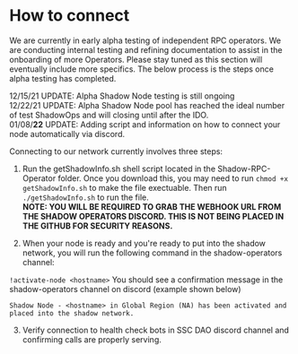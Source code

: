 # How to connect

We are currently in early alpha testing of independent RPC operators. We are conducting internal testing and refining documentation to assist in the onboarding of more Operators. Please stay tuned as this section will eventually include more specifics. The below process is the steps once alpha testing has completed.

12/15/21
UPDATE: Alpha Shadow Node testing is still ongoing <br>
12/22/21
UPDATE: Alpha Shadow Node pool has reached the ideal number of test ShadowOps and will closing until after the IDO.<br>
01/08/**22**
UPDATE: Adding script and information on how to connect your node automatically via discord.

Connecting to our network currently involves three steps:

1. Run the getShadowInfo.sh shell script located in the Shadow-RPC-Operator folder. Once you download this, you may need to run `chmod +x getShadowInfo.sh` to make the file exectuable. Then run `./getShadowInfo.sh` to run the file. <br> **NOTE: YOU WILL BE REQUIRED TO GRAB THE WEBHOOK URL FROM THE SHADOW OPERATORS DISCORD. THIS IS NOT BEING PLACED IN THE GITHUB FOR SECURITY REASONS.**

2. When your node is ready and you're ready to put into the shadow network, you will run the following command in the shadow-operators channel:

`!activate-node <hostname>`
You should see a confirmation message in the shadow-operators channel on discord (example shown below)

```
Shadow Node - <hostname> in Global Region (NA) has been activated and placed into the shadow network.
```

3. Verify connection to health check bots in SSC DAO discord channel and confirming calls are properly serving.
